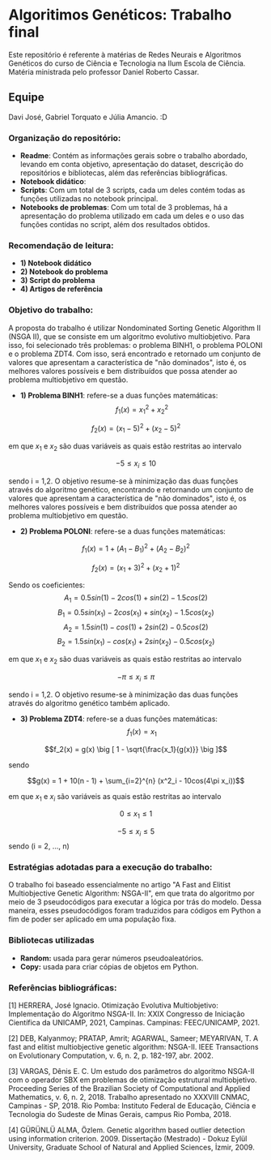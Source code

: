 # Algoritimos Genéticos: Trabalho final
Este repositório é referente à matérias de Redes Neurais e Algoritmos Genéticos do curso de Ciência e Tecnologia na Ilum Escola de Ciência. Matéria ministrada pelo professor Daniel Roberto Cassar.

## Equipe 
Davi José, Gabriel Torquato e Júlia Amancio. :D

### Organização do repositório:
* __Readme__: Contém as informações gerais sobre o trabalho abordado, levando em conta objetivo, apresentação do dataset, descrição do repositórios e bibliotecas, além das referências bibliográficas.
* __Notebook didático__: 
* __Scripts__: Com um total de 3 scripts, cada um deles contém todas as funções utilizadas no notebook principal.
* __Notebooks de problemas__: Com um total de 3 problemas, há a apresentação do problema utilizado em cada um deles e o uso das funções contidas no script, além dos resultados obtidos.

### Recomendação de leitura:
* __1) Notebook didático__
* __2) Notebook do problema__
* __3) Script do problema__
* __4) Artigos de referência__

### Objetivo do trabalho: 
A proposta do trabalho é utilizar Nondominated Sorting Genetic Algorithm II (NSGA II), que se consiste em um algoritmo evolutivo multiobjetivo. Para isso, foi selecionado três problemas: o problema BINH1, o problema POLONI e o problema ZDT4. Com isso, será encontrado e retornado um conjunto de valores que apresentam a característica de "não dominados", isto é, os melhores valores possíveis e bem distribuídos que possa atender ao problema multiobjetivo em questão.

* __1) Problema BINH1__: refere-se a duas funções matemáticas:
$$f_1(x) = x_1^2 + x_2^2$$ 

$$f_2(x) = (x_1 - 5)^2 + (x_2 - 5)^2$$

em que $x_1$ e $x_2$ são duas variáveis as quais estão restritas ao intervalo

$$ -5 \leq x_i \leq 10$$ 

sendo i = 1,2. O objetivo resume-se à minimização das duas funções através do algoritmo genético, encontrando e retornando um conjunto de valores que apresentam a característica de "não dominados", isto é, os melhores valores possíveis e bem distribuídos que possa atender ao problema multiobjetivo em questão.

* __2) Problema POLONI__: refere-se a duas funções matemáticas:

$$f_1(x) = 1 + (A_1 - B_1)^2 + (A_2 - B_2)^2$$

$$f_2(x) = (x_1 + 3)^2 + (x_2 + 1)^2$$

Sendo os coeficientes:
$$A_1 = 0.5 sin(1) - 2 cos(1) + sin(2) - 1.5 cos(2)$$
$$B_1 = 0.5 sin(x_1) - 2 cos(x_1) + sin(x_2) - 1.5 cos(x_2)$$
$$A_2 = 1.5 sin(1) - cos(1) + 2 sin(2) - 0.5 cos(2)$$
$$B_2 = 1.5 sin(x_1) - cos(x_1) + 2 sin(x_2) - 0.5 cos(x_2)$$

em que $x_1$ e $x_2$ são duas variáveis as quais estão restritas ao intervalo

 $$ -\pi \leq x_i \leq \pi$$

sendo i = 1,2. O objetivo resume-se à minimização das duas funções através do algoritmo genético também aplicado. 

* __3) Problema ZDT4__: refere-se a duas funções matemáticas:
$$f_1(x) = x_1$$

$$f_2(x) = g(x) \big [ 1 - \sqrt{\frac{x_1}{g(x)}} \big ]$$

sendo 

$$g(x) = 1 + 10(n - 1) + \sum_{i=2}^{n} (x^2_i - 10cos(4\pi x_i))$$

em que $x_1$ e $x_i$ são variáveis as quais estão restritas ao intervalo


$$0 \leq x_1 \leq 1$$

$$-5 \leq x_i \leq 5$$ sendo (i = 2, ..., n)


### Estratégias adotadas para a execução do trabalho:
O trabalho foi baseado essencialmente no artigo "A Fast and Elitist Multiobjective Genetic Algorithm: NSGA-II", em que trata do algoritmo por meio de 3 pseudocódigos para executar a lógica por trás do modelo. Dessa maneira, esses pseudocódigos foram traduzidos para códigos em Python a fim de poder ser aplicado em uma população fixa. 

### Bibliotecas utilizadas 
* __Random:__ usada para gerar números pseudoaleatórios.
* __Copy:__ usada para criar cópias de objetos em Python. 

### Referências bibliográficas:
[1] HERRERA, José Ignacio. Otimização Evolutiva Multiobjetivo: Implementação do Algoritmo NSGA-II. In: XXIX Congresso de Iniciação Científica da UNICAMP, 2021, Campinas. Campinas: FEEC/UNICAMP, 2021.

[2] DEB, Kalyanmoy; PRATAP, Amrit; AGARWAL, Sameer; MEYARIVAN, T. A fast and elitist multiobjective genetic algorithm: NSGA-II. IEEE Transactions on Evolutionary Computation, v. 6, n. 2, p. 182-197, abr. 2002.

[3] VARGAS, Dênis E. C. Um estudo dos parâmetros do algoritmo NSGA-II com o operador SBX em problemas de otimização estrutural multiobjetivo. Proceeding Series of the Brazilian Society of Computational and Applied Mathematics, v. 6, n. 2, 2018. Trabalho apresentado no XXXVIII CNMAC, Campinas - SP, 2018. Rio Pomba: Instituto Federal de Educação, Ciência e Tecnologia do Sudeste de Minas Gerais, campus Rio Pomba, 2018.

[4] GÜRÜNLÜ ALMA, Özlem. Genetic algorithm based outlier detection using information criterion. 2009. Dissertação (Mestrado) - Dokuz Eylül University, Graduate School of Natural and Applied Sciences, İzmir, 2009.







